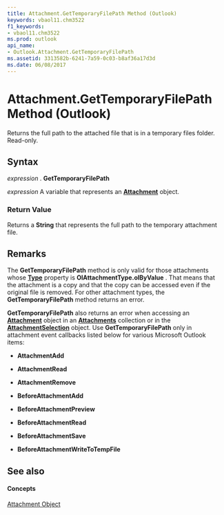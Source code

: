 ```yaml
---
title: Attachment.GetTemporaryFilePath Method (Outlook)
keywords: vbaol11.chm3522
f1_keywords:
- vbaol11.chm3522
ms.prod: outlook
api_name:
- Outlook.Attachment.GetTemporaryFilePath
ms.assetid: 3313582b-6241-7a59-0c03-b8af36a17d3d
ms.date: 06/08/2017
---
```



# Attachment.GetTemporaryFilePath Method (Outlook)

Returns the full path to the attached file that is in a temporary files folder. Read-only.


## Syntax

 _expression_ . **GetTemporaryFilePath**

 _expression_ A variable that represents an **[Attachment](attachment-object-outlook.md)** object.


### Return Value

Returns a **String** that represents the full path to the temporary attachment file.


## Remarks

The **GetTemporaryFilePath** method is only valid for those attachments whose **[Type](attachment-type-property-outlook.md)** property is **OlAttachmentType.olByValue** . That means that the attachment is a copy and that the copy can be accessed even if the original file is removed. For other attachment types, the **GetTemporaryFilePath** method returns an error.

 **GetTemporaryFilePath** also returns an error when accessing an **[Attachment](attachment-object-outlook.md)** object in an **[Attachments](attachments-object-outlook.md)** collection or in the **[AttachmentSelection](attachmentselection-object-outlook.md)** object. Use **GetTemporaryFilePath** only in attachment event callbacks listed below for various Microsoft Outlook items:


- **AttachmentAdd**
    
- **AttachmentRead**
    
- **AttachmentRemove**
    
- **BeforeAttachmentAdd**
    
- **BeforeAttachmentPreview**
    
- **BeforeAttachmentRead**
    
- **BeforeAttachmentSave**
    
- **BeforeAttachmentWriteToTempFile**
    



## See also


#### Concepts


[Attachment Object](attachment-object-outlook.md)


